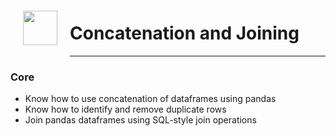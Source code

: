 <img src="http://imgur.com/1ZcRyrc.png" style="float: left; margin: 20px; height: 55px">

# Concatenation and Joining

---

### Core
- Know how to use concatenation of dataframes using pandas
- Know how to identify and remove duplicate rows
- Join pandas dataframes using SQL-style join operations
